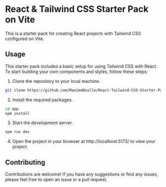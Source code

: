 # React & Tailwind CSS Starter Pack on Vite
This is a starter pack for creating React projects with Tailwind CSS configured on Vite. 
## Usage
This starter pack includes a basic setup for using Tailwind CSS with React. To start building your own components and styles, follow these steps:

 1. Clone the repository to your local machine.

```bash
git clone https://github.com/MaximeBoulle/React-Tailwind-CSS-Starter-Pack-on-Vite.git
```
2. Install the required packages.

```bash
cd app
npm install
```
3. Start the development server.

```bash
npm run dev
```
4. Open the project in your browser at http://localhost:5173/ to view your project.

## Contributing
Contributions are welcome! If you have any suggestions or find any issues, please feel free to open an issue or a pull request.
